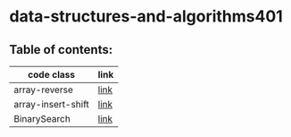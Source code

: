 # data-structures-and-algorithms401
## Table of contents:
|code class|link|
|----------|----|
|array-reverse|[link](code01/README.md)|
|array-insert-shift|[link](code02/README.md)|
|BinarySearch|[link](code03/README.md)|